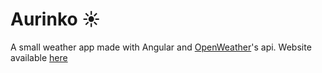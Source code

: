# Aurinko :sunny:

A small weather app made with Angular and [OpenWeather](https://openweathermap.org/)'s api.
Website available [here](http://aurinko.fun)
